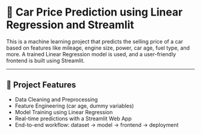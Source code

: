 # 🚗 Car Price Prediction using Linear Regression and Streamlit

This is a machine learning project that predicts the selling price of a car based on features like mileage, engine size, power, car age, fuel type, and more. A trained Linear Regression model is used, and a user-friendly frontend is built using Streamlit.

---

## 📌 Project Features

- Data Cleaning and Preprocessing
- Feature Engineering (car age, dummy variables)
- Model Training using Linear Regression
- Real-time predictions with a Streamlit Web App
- End-to-end workflow: dataset → model → frontend → deployment


